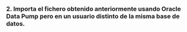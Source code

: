 ### 2. Importa el fichero obtenido anteriormente usando Oracle Data Pump pero en un usuario distinto de la misma base de datos.